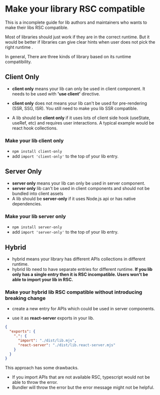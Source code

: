 # Make your library RSC compatible

This is a incomplete guide for lib authors and maintainers who wants to make their libs RSC compatible.

Most of libraries should just work if they are in the correct runtime. But it would be better if libraries can give clear hints when user does not pick the right runtime .

In general, There are three kinds of library based on its runtime compatibility.

## Client Only

* **client only** means your lib can only be used in client component. It needs to be used with **'use client'** directive.

* **client only** does not means your lib can't be used for pre-rendering (SSR, SSG, ISR).  You still need to make you lib SSR compatible.

* A lib should be **client only** if it uses lots of client side hook (useState, useRef, etc) and requires user interactions.  A typical example would be react hook collections.

### Make your lib **client only**
  * `npm install client-only`
  * add `import 'client-only'` to the top of your lib entry.


## Server Only

* **server only** means your lib can only be used in server component.
* **server only** lib can't be used in client components and should not be bundled into client assets
* A lib should be **server-only** if it uses Node.js api or has native dependencies.
### Make your lib **server only**
  * `npm install server-only`
  * add `import 'server-only'` to the top of your lib entry.

## Hybrid
* hybrid means your library has different APIs collections in different runtime.
* hybrid lib need to have separate entries for different runtime. **If you lib only has a single entry then it is RSC incompatible. Users won't be able to import your lib in RSC.**
### Make your hybrid lib RSC compatible without introducing breaking change

* create a new entry for APIs which could be used in server components.

* use it as **react-server** exports in your lib. 

```json
{
  "exports": {
    ".": {
      "import": "./dist/lib.mjs",
      "react-server": "./dist/lib.react-server.mjs"
    }
  }
}
```
This approach has some drawbacks.

* If you import APIs that are not available RSC, typescript would not be able to throw the error.
* Bundler will throw the error but the error message might not be helpful.


